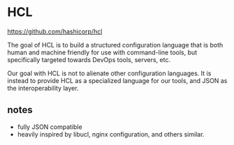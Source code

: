 # HCL

https://github.com/hashicorp/hcl

The goal of HCL is to build a structured configuration language that is both human and machine friendly for use with command-line tools, but specifically targeted towards DevOps tools, servers, etc.

Our goal with HCL is not to alienate other configuration languages. It is instead to provide HCL as a specialized language for our tools, and JSON as the interoperability layer.

## notes

* fully JSON compatible
* heavily inspired by libucl, nginx configuration, and others similar.

